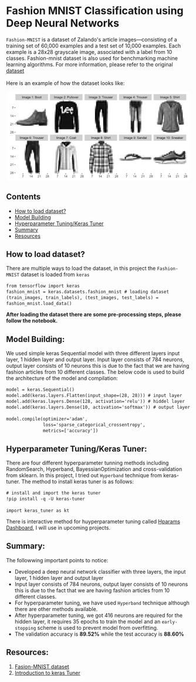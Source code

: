 # Fashion MNIST Classification using Deep Neural Networks

`Fashion-MNIST` is a dataset of Zalando's article images—consisting of a training set of 60,000 examples and a test set of 10,000 examples. Each example is a 28x28 grayscale image, associated with a label from 10 classes. Fashion-mnist dataset is also used for benchmarking machine learning algorithms. For more information, please refer to the original [dataset](https://github.com/zalandoresearch/fashion-mnist)
<br>
<br>
Here is an example of how the dataset looks like:
<p align="center">
  <img src='images/articles.png' width = 500>
</p>

## Contents
  * [How to load dataset?](#data-installation)
  * [Model Building](#model-building)
  * [Hyperparameter Tuning/Keras Tuner](#hyperparameter-tuning)
  * [Summary](#summary)
  * [Resources](#resources)

## How to load dataset? <a name="data-installation"></a>
There are multiple ways to load the dataset, in this project the `Fashion-MNIST` dataset is loaded from `keras`

```
from tensorflow import keras
fashion_mnist = keras.datasets.fashion_mnist # loading dataset 
(train_images, train_labels), (test_images, test_labels) = fashion_mnist.load_data()
```

**After loading the dataset there are some pre-processing steps, please follow the notebook.** 

## Model Building: <a name="model-building"></a>
We used simple keras Sequential model with three different layers input layer, 1 hidden layer and output layer. Input layer consists of 784 neurons, output layer consists of 10 neurons this is due to the fact that we are having fashion articles from 10 different classes. The below code is used to build the architecture of the model and compilation:
```
model = keras.Sequential()
model.add(keras.layers.Flatten(input_shape=(28, 28))) # input layer 
model.add(keras.layers.Dense(128, activation='relu')) # hiddel layer
model.add(keras.layers.Dense(10, activation='softmax')) # output layer

model.compile(optimizer='adam', 
              loss='sparse_categorical_crossentropy', 
              metrics=['accuracy'])
```

## Hyperparameter Tuning/Keras Tuner: <a name="hyperparameter-tuning"></a>
There are four different hyperparameter tunning methods including RandomSearch, Hyperband, BayessianOptimization and cross-validation from sklearn. In this project, I tried out `Hyperband` technique from keras-tuner. The method to install keras tuner is as follows:
```
# install and import the keras tuner 
!pip install -q -U keras-tuner

import keras_tuner as kt
```
There is interactive method for huyperparameter tuning called [Hparams Dashboard](https://www.tensorflow.org/tensorboard/hyperparameter_tuning_with_hparams), I will use in upcoming projects. 

## Summary: <a name="summary"></a>

The followwing important points to notice:

* Developed a deep neural network classifier with three layers, the input layer, 1 hidden layer and output layer
* Input layer consists of 784 neurons, output layer consists of 10 neurons this is due to the fact that we are having fashion articles from 10 different classes.
* For hyperparameter tuning, we have used `Hyperband` technique although there are other methods available.
* After hyperparameter tuning, we got 416 neurons are required for the hidden layer, it requires 35 epochs to train the model and an `early-stopping` scheme is used to prevent model from overfitting.
* The validation accuracy is **89.52%** while the test accuracy is **88.60%**

## Resources: <a name="resources"></a>
1. [Fasion-MNIST dataset](https://github.com/zalandoresearch/fashion-mnist)
2. [Introduction to keras Tuner](https://www.tensorflow.org/tutorials/keras/keras_tuner)
